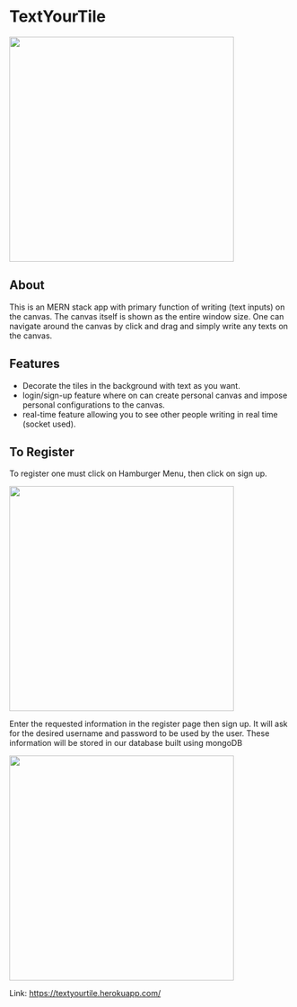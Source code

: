 # TextYourTile

  <img src="https://i.imgur.com/3NUr5pg.png" width=400 height=400>


## About

This is an MERN stack app with primary function of writing (text inputs) on the canvas. The canvas itself is shown as the entire window size. One can navigate around the canvas by click and drag and simply write any texts on the canvas. 

## Features
  - Decorate the tiles in the background with text as you want.
  - login/sign-up feature where on can create personal canvas and impose personal configurations to the canvas. 
  - real-time feature allowing you to see other people writing in real time (socket used).

## To Register
To register one must click on Hamburger Menu, then click on sign up.

<img src="https://i.imgur.com/pTS9ZKQ.png" width=400 height=400>

Enter the requested information in the register page then sign up. It will ask for the desired username and password to be used by the user. These information will be stored in our database built using mongoDB

<img src="https://i.imgur.com/WaXZlkt.png" width=400 height=400>





Link: https://textyourtile.herokuapp.com/

